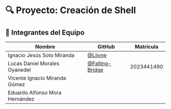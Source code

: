 # 🔍 Proyecto: Creación de Shell

## 👥 Integrantes del Equipo

| Nombre | GitHub | Matrícula |
|--------|--------|-----------|
| Ignacio Jesús Soto Miranda |  [@Liivne](http://github.com/Liivne)  |  | 2023447412
| Lucas Daniel Morales Oyanedel | [@Falling-Bridge](https://github.com/Falling-Bridge) | 2023441490 |
| Vicente Ignacio Miranda Gómez |  |  |
| Eduardo Alfonso Mora Hernández|  |  |
